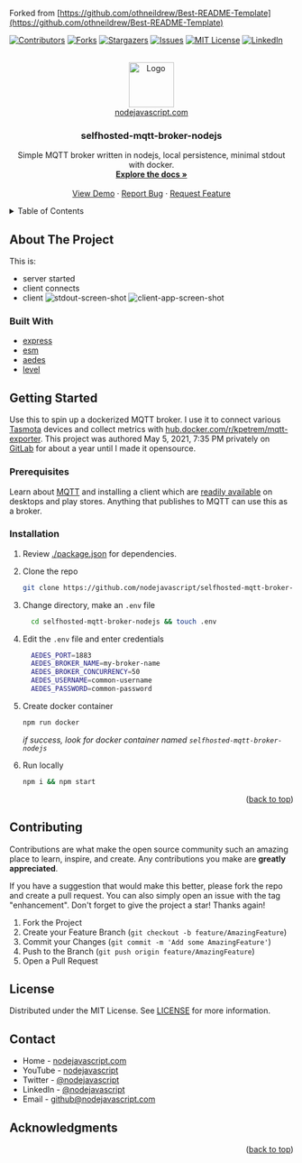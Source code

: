 <div id="top"></div>

Forked from [https://github.com/othneildrew/Best-README-Template](https://github.com/othneildrew/Best-README-Template)

<!--
*** Thanks for checking out the Best-README-Template. If you have a suggestion
*** that would make this better, please fork the repo and create a pull request
*** or simply open an issue with the tag "enhancement".
*** Don't forget to give the project a star!
*** Thanks again! Now go create something AMAZING! :D
-->



<!-- PROJECT SHIELDS -->
<!--
*** I'm using markdown "reference style" links for readability.
*** Reference links are enclosed in brackets [ ] instead of parentheses ( ).
*** See the bottom of this document for the declaration of the reference variables
*** for contributors-url, forks-url, etc. This is an optional, concise syntax you may use.
*** https://www.markdownguide.org/basic-syntax/#reference-style-links
-->
[![Contributors][contributors-shield]][contributors-url]
[![Forks][forks-shield]][forks-url]
[![Stargazers][stars-shield]][stars-url]
[![Issues][issues-shield]][issues-url]
[![MIT License][license-shield]][license-url]
[![LinkedIn][linkedin-shield]][linkedin-url]



<!-- PROJECT LOGO -->
<br />
<div align="center">
  <a href="https://nodejavascript.com?ref=githubLogo">
    <img src="https://avatars.githubusercontent.com/u/105805523?v=4" alt="Logo" width="80" height="80">
    <br />
    nodejavascript.com
  </a>

<h3 align="center">selfhosted-mqtt-broker-nodejs</h3>

  <p align="center">
    Simple MQTT broker written in nodejs, local persistence, minimal stdout with docker.
    <br />
    <a href="https://nodejavascript.com/docs-coming-soon"><strong>Explore the docs »</strong></a>
    <br />
    <br />
    <a href="https://nodejavascript.com/demo-coming-soon">View Demo</a>
    ·
    <a href="https://github.com/nodejavascript/selfhosted-mqtt-broker-nodejs/issues">Report Bug</a>
    ·
    <a href="https://github.com/nodejavascript/selfhosted-mqtt-broker-nodejs/issues">Request Feature</a>
  </p>
</div>



<!-- TABLE OF CONTENTS -->
<details>
  <summary>Table of Contents</summary>
  <ol>
    <li>
      <a href="#about-the-project">About The Project</a>
      <ul>
        <li><a href="#built-with">Built With</a></li>
      </ul>
    </li>
    <li>
      <a href="#getting-started">Getting Started</a>
      <ul>
        <li><a href="#prerequisites">Prerequisites</a></li>
        <li><a href="#installation">Installation</a></li>
      </ul>
    </li>
    <li><a href="#contributing">Contributing</a></li>
    <li><a href="#license">License</a></li>
    <li><a href="#contact">Contact</a></li>
    <li><a href="#acknowledgments">Acknowledgments</a></li>
  </ol>
</details>



<!-- ABOUT THE PROJECT -->
## About The Project

This is:
  * server started
  * client connects
  * client
![stdout-screen-shot](https://res.cloudinary.com/nodejavascript-com/image/upload/v1653005426/public/Screenshot_from_2022-05-19_20-10-02_zvnu5j.png)
![client-app-screen-shot](https://res.cloudinary.com/nodejavascript-com/image/upload/v1653006210/public/Screenshot_from_2022-05-19_20-23-10_xwo3sx.png)

### Built With

* [express](https://npmjs.com/package/express)
* [esm](https://npmjs.com/package/esm)
* [aedes](https://npmjs.com/package/aedes)
* [level](https://www.npmjs.com/package/level)

<!-- GETTING STARTED -->
## Getting Started
Use this to spin up a dockerized MQTT broker. I use it to connect various [Tasmota](https://tasmota.github.io/install/) devices and collect metrics with [hub.docker.com/r/kpetrem/mqtt-exporter](https://hub.docker.com/r/kpetrem/mqtt-exporter). This project was authored May 5, 2021, 7:35 PM privately on [GitLab](https://gitlab.com/) for about a year until I made it opensource.

### Prerequisites
Learn about [MQTT](https://mqtt.org/) and installing a client which are [readily available](https://play.google.com/store/search?q=mqtt) on desktops and play stores. Anything that publishes to MQTT can use this as a broker.

### Installation
1. Review [./package.json](https://github.com/nodejavascript/selfhosted-mqtt-broker-nodejs/blob/main/package.json) for dependencies.
2. Clone the repo
   ```sh
   git clone https://github.com/nodejavascript/selfhosted-mqtt-broker-nodejs.git
   ```
3. Change directory, make an `.env` file
   ```sh
     cd selfhosted-mqtt-broker-nodejs && touch .env
   ```
4. Edit the `.env` file and enter credentials
   ```sh
     AEDES_PORT=1883
     AEDES_BROKER_NAME=my-broker-name
     AEDES_BROKER_CONCURRENCY=50
     AEDES_USERNAME=common-username
     AEDES_PASSWORD=common-password
   ```
5. Create docker container
     ```sh
     npm run docker
     ```
     *if success, look for docker container named `selfhosted-mqtt-broker-nodejs`*

6. Run locally
   ```sh
   npm i && npm start
   ```

<p align="right">(<a href="#top">back to top</a>)</p>

<!-- CONTRIBUTING -->
## Contributing

Contributions are what make the open source community such an amazing place to learn, inspire, and create. Any contributions you make are **greatly appreciated**.

If you have a suggestion that would make this better, please fork the repo and create a pull request. You can also simply open an issue with the tag "enhancement".
Don't forget to give the project a star! Thanks again!

1. Fork the Project
2. Create your Feature Branch (`git checkout -b feature/AmazingFeature`)
3. Commit your Changes (`git commit -m 'Add some AmazingFeature'`)
4. Push to the Branch (`git push origin feature/AmazingFeature`)
5. Open a Pull Request

<!-- LICENSE -->
## License

Distributed under the MIT License. See [LICENSE](https://github.com/nodejavascript/selfhosted-mqtt-broker-nodejs/blob/main/LICENSE) for more information.

<!-- CONTACT -->
## Contact
* Home - [nodejavascript.com](https://nodejavascript.co?ref=githubContact)
* YouTube - [nodejavascript](https://www.youtube.com/channel/UCZFJHjd0c79xyj2SpB8UbJg)
* Twitter - [@nodejavascript](https://twitter.com/nodejavascript)
* LinkedIn - [@nodejavascript](https://linkedin.com/in/nodejavascript)
* Email - [github@nodejavascript.com](mailto:github@nodejavascript.com)

<!-- ACKNOWLEDGMENTS -->
## Acknowledgments

<p align="right">(<a href="#top">back to top</a>)</p>


<!-- MARKDOWN LINKS & IMAGES -->
<!-- https://www.markdownguide.org/basic-syntax/#reference-style-links -->
[contributors-shield]: https://img.shields.io/github/contributors/nodejavascript/selfhosted-mqtt-broker-nodejs.svg?style=for-the-badge
[contributors-url]: https://github.com/nodejavascript/selfhosted-mqtt-broker-nodejs/graphs/contributors
[forks-shield]: https://img.shields.io/github/forks/nodejavascript/selfhosted-mqtt-broker-nodejs.svg?style=for-the-badge
[forks-url]: https://github.com/nodejavascript/selfhosted-mqtt-broker-nodejs/network/members
[stars-shield]: https://img.shields.io/github/stars/nodejavascript/selfhosted-mqtt-broker-nodejs.svg?style=for-the-badge
[stars-url]: https://github.com/nodejavascript/selfhosted-mqtt-broker-nodejs/stargazers
[issues-shield]: https://img.shields.io/github/issues/nodejavascript/selfhosted-mqtt-broker-nodejs.svg?style=for-the-badge
[issues-url]: https://github.com/nodejavascript/selfhosted-mqtt-broker-nodejs/issues
[license-shield]: https://img.shields.io/github/license/nodejavascript/selfhosted-mqtt-broker-nodejs.svg?style=for-the-badge
[license-url]: https://github.com/nodejavascript/selfhosted-mqtt-broker-nodejs/blob/master/LICENSE.txt
[linkedin-shield]: https://img.shields.io/badge/-LinkedIn-black.svg?style=for-the-badge&logo=linkedin&colorB=555
[linkedin-url]: https://linkedin.com/in/nodejavascript
